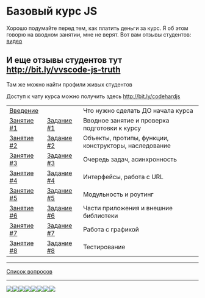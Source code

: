 # Базовый курс JS

Хорошо подумайте перед тем, как платить деньги за курс. Я об этом говорю на вводном занятии, мне не верят. Вот вам отзывы студентов: [видео](https://www.youtube.com/watch?v=5r9kr_He3q0&list=PLX3Jlot18dp7R9Tg0ccN02Pc3NTYzjcat)

## И еще отзывы студентов тут http://bit.ly/vvscode-js-truth

Там же можно найти профили живых студентов


Доступ к чату курса можно получить здесь http://bit.ly/codehardjs


|                                                                                   	|                                                                            	|                                                       	|
|-----------------------------------------------------------------------------------	|----------------------------------------------------------------------------	|-------------------------------------------------------	|
| [Введение](https://github.com/vvscode/js--base-course/tree/master/00)             	|                                                                            	| Что нужно сделать ДО начала курса                     	|
| [Занятие #1](https://raw.githack.com/vvscode/js--base-course/master/01/cls/index.html) 	| [Задание #1](https://github.com/vvscode/js--base-course/tree/master/01/ht) 	| Вводное занятие и проверка подготовки к курсу         	|
| [Занятие #2](https://raw.githack.com/vvscode/js--base-course/master/02/cls/index.html) 	| [Задание #2](https://github.com/vvscode/js--base-course/tree/master/02/ht) 	| Объекты, протипы, функции, конструкторы, наследование 	|
| [Занятие #3](https://raw.githack.com/vvscode/js--base-course/master/03/cls/index.html) 	| [Задание #3](https://github.com/vvscode/js--base-course/tree/master/03/ht) 	| Очередь задач, асинхронность 	|
| [Занятие #4](https://raw.githack.com/vvscode/js--base-course/master/04/cls/index.html) 	| [Задание #4](https://github.com/vvscode/js--base-course/tree/master/04/ht) 	| Интерфейсы, работа с URL	|
| [Занятие #5](https://raw.githack.com/vvscode/js--base-course/master/05/cls/index.html) 	| [Задание #5](https://github.com/vvscode/js--base-course/tree/master/05/ht) 	| Модульность и роутинг	|
| [Занятие #6](https://raw.githack.com/vvscode/js--base-course/master/06/cls/index.html) 	| [Задание #6](https://github.com/vvscode/js--base-course/tree/master/06/ht) 	| Части приложения и внешние библиотеки	|
| [Занятие #7](https://raw.githack.com/vvscode/js--base-course/master/07/cls/index.html) 	| [Задание #7](https://github.com/vvscode/js--base-course/tree/master/07/ht) 	| Работа с графикой	|
| [Занятие #8](https://raw.githack.com/vvscode/js--base-course/master/08/cls/index.html) 	| [Задание #8](https://github.com/vvscode/js--base-course/tree/master/08/ht) 	| Тестирование	|
---

[Список вопросов](https://raw.githack.com/vvscode/js--base-course/master/questions/index.html)

--- 

[![](https://sourcerer.io/fame/vvscode/vvscode/js--base-course/images/0)](https://sourcerer.io/fame/vvscode/vvscode/js--base-course/links/0)[![](https://sourcerer.io/fame/vvscode/vvscode/js--base-course/images/1)](https://sourcerer.io/fame/vvscode/vvscode/js--base-course/links/1)[![](https://sourcerer.io/fame/vvscode/vvscode/js--base-course/images/2)](https://sourcerer.io/fame/vvscode/vvscode/js--base-course/links/2)[![](https://sourcerer.io/fame/vvscode/vvscode/js--base-course/images/3)](https://sourcerer.io/fame/vvscode/vvscode/js--base-course/links/3)[![](https://sourcerer.io/fame/vvscode/vvscode/js--base-course/images/4)](https://sourcerer.io/fame/vvscode/vvscode/js--base-course/links/4)[![](https://sourcerer.io/fame/vvscode/vvscode/js--base-course/images/5)](https://sourcerer.io/fame/vvscode/vvscode/js--base-course/links/5)[![](https://sourcerer.io/fame/vvscode/vvscode/js--base-course/images/6)](https://sourcerer.io/fame/vvscode/vvscode/js--base-course/links/6)[![](https://sourcerer.io/fame/vvscode/vvscode/js--base-course/images/7)](https://sourcerer.io/fame/vvscode/vvscode/js--base-course/links/7)

